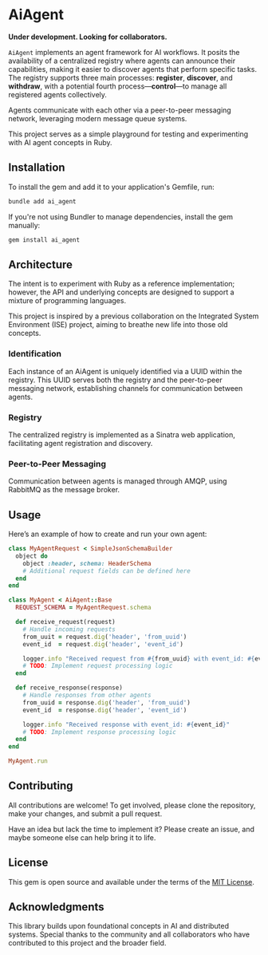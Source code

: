 # AiAgent

**Under development. Looking for collaborators.**

`AiAgent` implements an agent framework for AI workflows. It posits the availability of a centralized registry where agents can announce their capabilities, making it easier to discover agents that perform specific tasks. The registry supports three main processes: **register**, **discover**, and **withdraw**, with a potential fourth process—**control**—to manage all registered agents collectively.

Agents communicate with each other via a peer-to-peer messaging network, leveraging modern message queue systems.

This project serves as a simple playground for testing and experimenting with AI agent concepts in Ruby.

## Installation

To install the gem and add it to your application's Gemfile, run:

```bash
bundle add ai_agent
```

If you're not using Bundler to manage dependencies, install the gem manually:

```bash
gem install ai_agent
```

## Architecture

The intent is to experiment with Ruby as a reference implementation; however, the API and underlying concepts are designed to support a mixture of programming languages.

This project is inspired by a previous collaboration on the Integrated System Environment (ISE) project, aiming to breathe new life into those old concepts.

### Identification

Each instance of an AiAgent is uniquely identified via a UUID within the registry. This UUID serves both the registry and the peer-to-peer messaging network, establishing channels for communication between agents.

### Registry

The centralized registry is implemented as a Sinatra web application, facilitating agent registration and discovery.

### Peer-to-Peer Messaging

Communication between agents is managed through AMQP, using RabbitMQ as the message broker.

## Usage

Here’s an example of how to create and run your own agent:

```ruby
class MyAgentRequest < SimpleJsonSchemaBuilder
  object do
    object :header, schema: HeaderSchema
    # Additional request fields can be defined here
  end
end

class MyAgent < AiAgent::Base
  REQUEST_SCHEMA = MyAgentRequest.schema

  def receive_request(request)
    # Handle incoming requests
    from_uuit = request.dig('header', 'from_uuid')
    event_id  = request.dig('header', 'event_id')

    logger.info "Received request from #{from_uuid} with event_id: #{event_id}"
    # TODO: Implement request processing logic
  end

  def receive_response(response)
    # Handle responses from other agents
    from_uuid = response.dig('header', 'from_uuid')
    event_id  = response.dig('header', 'event_id')

    logger.info "Received response with event_id: #{event_id}"
    # TODO: Implement response processing logic
  end
end

MyAgent.run
```

## Contributing

All contributions are welcome! To get involved, please clone the repository, make your changes, and submit a pull request.

Have an idea but lack the time to implement it? Please create an issue, and maybe someone else can help bring it to life.

## License

This gem is open source and available under the terms of the [MIT License](https://opensource.org/licenses/MIT).

## Acknowledgments

This library builds upon foundational concepts in AI and distributed systems. Special thanks to the community and all collaborators who have contributed to this project and the broader field.
